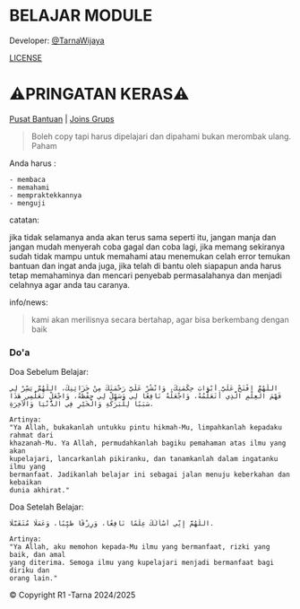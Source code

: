 # BELAJAR MODULE
Developer: [@TarnaWijaya](https://github.com/TarnaWijaya)

[LICENSE](LICENSE.md)

# ⚠️PRINGATAN KERAS⚠️
[Pusat Bantuan](https://github.com/TarnaWijaya/Belajar-Module/issues/2) |
[Joins Grups](https://chat.whatsapp.com/Gomu4BhzluT3gaXRHmNs4n)

> Boleh copy tapi harus dipelajari dan dipahami bukan merombak ulang. Paham

Anda harus :

    - membaca
    - memahami
    - mempraktekkannya
    - menguji

catatan:

jika tidak selamanya anda akan terus sama seperti itu, jangan manja dan jangan
mudah menyerah coba gagal dan coba lagi, jika memang sekiranya sudah tidak mampu
untuk memahami atau menemukan celah error temukan bantuan dan ingat anda juga,
jika telah di bantu oleh siapapun anda harus tetap memahaminya dan mencari
penyebab permasalahanya dan menjadi celahnya agar anda tau caranya.

info/news:
> kami akan merilisnya secara bertahap, agar bisa berkembang dengan baik

### Do'a
Doa Sebelum Belajar:
```
اللّهُمَّ افْتَحْ عَلَيَّ أَبْوَابَ حِكْمَتِكَ، وَانْشُرْ عَلَيَّ رَحْمَتَكَ مِنْ خَزَائِنِكَ، اللّهُمَّ يَسِّرْ لِي فَهْمَ الْعِلْمِ الَّذِي أَتَعَلَّمُهُ، وَاجْعَلْهُ نَافِعًا لِي وَسَهِّلْ لِي حِفْظَهُ، وَاجْعَلْ تَعَلُّمِي هَذَا سَبَبًا لِلْبَرَكَةِ وَالْخَيْرِ فِي الدُّنْيَا وَالْآخِرَةِ.

Artinya:
"Ya Allah, bukakanlah untukku pintu hikmah-Mu, limpahkanlah kepadaku rahmat dari
khazanah-Mu. Ya Allah, permudahkanlah bagiku pemahaman atas ilmu yang akan
kupelajari, lancarkanlah pikiranku, dan tanamkanlah dalam ingatanku ilmu yang
bermanfaat. Jadikanlah belajar ini sebagai jalan menuju keberkahan dan kebaikan
dunia akhirat."
```
Doa Setelah Belajar:
```
اللّهُمَّ إِنِّي أَسْأَلُكَ عِلْمًا نَافِعًا، وَرِزْقًا طَيِّبًا، وَعَمَلًا مُتَقَبَّلًا.

Artinya:
"Ya Allah, aku memohon kepada-Mu ilmu yang bermanfaat, rizki yang baik, dan amal
yang diterima. Semoga ilmu yang kupelajari menjadi bermanfaat bagi diriku dan
orang lain."
```

© Copyright R1 -Tarna 2024/2025
